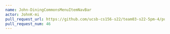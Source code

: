 ```yaml
---
name: John-DiningCommonsMenuItemNavBar
actor: JohnK-mi
pull_request_url: https://github.com/ucsb-cs156-s22/team03-s22-5pm-4/pull/46
pull_request_num: 46
---
```

